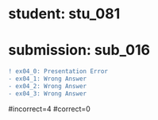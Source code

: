 # student: stu_081
# submission: sub_016

```diff
! ex04_0: Presentation Error
- ex04_1: Wrong Answer
- ex04_2: Wrong Answer
- ex04_3: Wrong Answer
```
#incorrect=4
#correct=0
